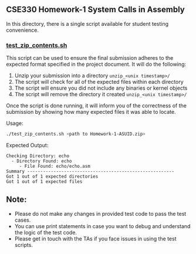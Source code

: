 ## CSE330 Homework-1 System Calls in Assembly

In this directory, there is a single script available for student testing convenience.

### [test_zip_contents.sh](https://github.com/visa-lab/CSE330-OS/blob/homework-1/test_zip_contents.sh)

This script can be used to ensure the final submission adheres to the expected format specified in the project document. It will do the following:

1. Unzip your submission into a directory `unzip_<unix timestamp>/`
2. The script will check for all of the expected files within each directory
3. The script will ensure you did not include any binaries or kernel objects
4. The script will remove the directory it created `unzip_<unix timestamp>/`

Once the script is done running, it will inform you of the correctness of the submission by showing how many expected files it was able to locate.

Usage:
```bash
./test_zip_contents.sh <path to Homework-1-ASUID.zip>
```

Expected Output:
```
Checking Directory: echo
  - Directory Found: echo
     - File Found: echo/echo.asm
Summary --------------------------------------------------------
Got 1 out of 1 expected directories
Got 1 out of 1 expected files
```

## Note: 
- Please do not make any changes in provided test code to pass the test cases.
- You can use print statements in case you want to debug and understand the logic of the test code.
- Please get in touch with the TAs if you face issues in using the test scripts.

